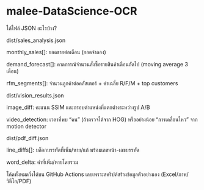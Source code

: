 # malee-DataScience-OCR

ได้ไฟล์ JSON อะไรบ้าง?

dist/sales_analysis.json

monthly_sales[]: ยอดขายต่อเดือน (ยอดจำลอง)

demand_forecast[]: คาดการณ์จำนวนสั่งซื้อรายสินค้าเดือนถัดไป (moving average 3 เดือน)

rfm_segments[]: จำนวนลูกค้าต่อคลัสเตอร์ + ค่าเฉลี่ย R/F/M + top customers

dist/vision_results.json

image_diff: คะแนน SSIM และกรอบตำแหน่งที่แตกต่างระหว่างรูป A/B

video_detection: เวลาที่พบ “คน” (ถ้าตรวจได้จาก HOG) หรืออย่างน้อย “การเคลื่อนไหว” จาก motion detector

dist/pdf_diff.json

line_diffs[]: บล็อกบรรทัดที่เพิ่ม/หาย/แก้ พร้อมเลขหน้า-เลขบรรทัด

word_delta: คำที่เพิ่ม/หายโดยรวม

โค้ดทั้งหมดวิ่งได้บน GitHub Actions เลยเพราะสคริปต์สร้างข้อมูลตัวอย่างเอง (Excel/ภาพ/วิดีโอ/PDF)
